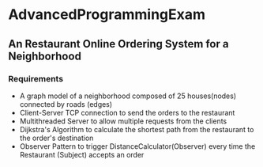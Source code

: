 # AdvancedProgrammingExam

## An Restaurant Online Ordering System for a Neighborhood

### Requirements

* A graph model of a neighborhood composed of 25 houses(nodes) connected by roads (edges) 
* Client-Server TCP connection to send the orders to the restaurant
* Multithreaded Server to allow multiple requests from the clients
* Dijkstra's Algorithm to calculate the shortest path from the restaurant to the order's destination
* Observer Pattern to trigger DistanceCalculator(Observer) every time the Restaurant (Subject) accepts an order
